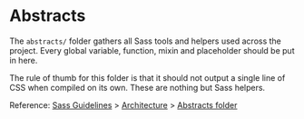 # Abstracts

The `abstracts/` folder gathers all Sass tools and helpers used across the project. Every global variable, function,
mixin and placeholder should be put in here.

The rule of thumb for this folder is that it should not output a single line of CSS when compiled on its own. These are
nothing but Sass helpers.

Reference: [Sass Guidelines](http://sass-guidelin.es/) > [Architecture](http://sass-guidelin.es/#architecture) > [Abstracts folder](http://sass-guidelin.es/#abstracts-folder)
